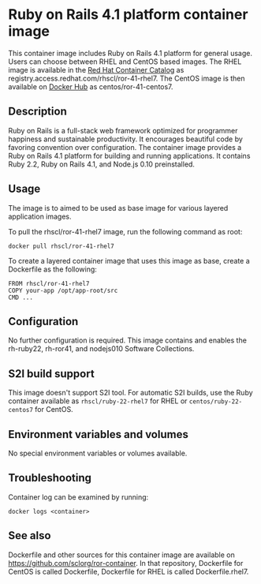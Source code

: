 Ruby on Rails 4.1 platform container image
================================

This container image includes Ruby on Rails 4.1 platform for general usage.
Users can choose between RHEL and CentOS based images.
The RHEL image is available in the [Red Hat Container Catalog](https://access.redhat.com/containers/#/registry.access.redhat.com/rhscl/ror-41-rhel7)
as registry.access.redhat.com/rhscl/ror-41-rhel7.
The CentOS image is then available on [Docker Hub](https://hub.docker.com/r/centos/ror-41-centos7/)
as centos/ror-41-centos7.


Description
-----------

Ruby on Rails is a full-stack web framework optimized for programmer happiness 
and sustainable productivity. It encourages beautiful code by favoring convention over configuration. 
The container image provides a Ruby on Rails 4.1 platform for building and running applications. 
It contains Ruby 2.2, Ruby on Rails 4.1, and Node.js 0.10 preinstalled.


Usage
-----
The image is to aimed to be used as base image for various layered application images.

To pull the rhscl/ror-41-rhel7 image, run the following command as root:
```
docker pull rhscl/ror-41-rhel7
```

To create a layered container image that uses this image as base, create a Dockerfile as the following:
```
FROM rhscl/ror-41-rhel7
COPY your-app /opt/app-root/src
CMD ...
```


Configuration
-------------

No further configuration is required.
This image contains and enables the rh-ruby22, rh-ror41, and nodejs010 Software Collections.


S2I build support
-------------
This image doesn't support S2I tool.
For automatic S2I builds, use the Ruby container available as `rhscl/ruby-22-rhel7` for RHEL or `centos/ruby-22-centos7` for CentOS.

Environment variables and volumes
-------------
No special environment variables or volumes available.

Troubleshooting
---------------
Container log can be examined by running:

    docker logs <container>


See also
--------
Dockerfile and other sources for this container image are available on
https://github.com/sclorg/ror-container.
In that repository, Dockerfile for CentOS is called Dockerfile, Dockerfile
for RHEL is called Dockerfile.rhel7.

